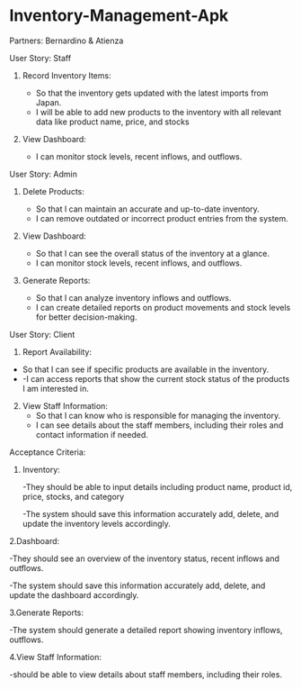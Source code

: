 # Inventory-Management-Apk
Partners:
Bernardino & Atienza

User Story: Staff
1. Record Inventory Items:
   - So that the inventory gets updated with the latest imports from Japan.
   - I will be able to add new products to the inventory with all relevant data like product name, price, and stocks
   
2. View Dashboard:
   - I can monitor stock levels, recent inflows, and outflows.

 User Story: Admin
1. Delete Products:
   - So that I can maintain an accurate and up-to-date inventory.
   - I can remove outdated or incorrect product entries from the system.

2. View Dashboard:
   - So that I can see the overall status of the inventory at a glance.
   - I can monitor stock levels, recent inflows, and outflows.

3. Generate Reports:
   - So that I can analyze inventory inflows and outflows.
   - I can create detailed reports on product movements and stock levels for better decision-making.

User Story: Client
1.  Report Availability:
   - So that I can see if specific products are available in the inventory.
   - -I can access reports that show the current stock status of the products I am interested in.

2. View Staff Information:
   - So that I can know who is responsible for managing the inventory.
   - I can see details about the staff members, including their roles and contact information if needed.
  
Acceptance Criteria:

1. Inventory:
   
   -They should be able to input details including product name, product id, price, stocks, and category
   
   -The system should save this information accurately add, delete, and update the inventory levels accordingly.
   
2.Dashboard:

-They should see an overview of the inventory status, recent inflows and outflows.

-The system should save this information accurately add, delete, and update the dashboard accordingly.

3.Generate Reports:

-The system should generate a detailed report showing inventory inflows, outflows.
  
4.View Staff Information:

 -should be able to view details about staff members, including their roles.
 




  

   
